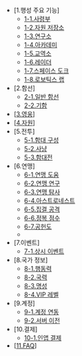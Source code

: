 * [1.행성 주요 기능]
  - [1-1.사령부](KOR_101CommandCenter.md)
  - [1-2.자원 저장소](KOR_102ResourceStorage.md)
  - [1-3.연구소](KOR_103Research.md)
  - [1-4.아카데미](KOR_104Academy.md)
  - [1-5.교역소](KOR_105TradingPost.md)
  - [1-6.레이더](KOR_106Radar.md)
  - [1-7.스페이스 도크](KOR_107SpaceDock.md)
  - [1-8.로보틱스 랩](KOR_108RoboticsLab.md)
* [2.함선]
  - [2-1.일반 함선](KOR_201NormalShip.md)
  - [2-2.기함](KOR_202Flagship.md)
* [[3.영웅](KOR_300Hero.md)]
* [[4.자원](KOR_400Resource.md)]
* [5.전투]
  - [5-1.함대 구성](KOR_501FleetSet.md)
  - [5-2.사냥](KOR_502Hunt.md)
  - [5-3.함대전](KOR_503FleetBattle.md)
* [6.연맹]
  - [6-1.연맹 도움](KOR_601FedHelp.md)
  - [6-2.연맹 연구](KOR_602FedResearch.md)
  - [6-3.연맹 탐사](KOR_603FedExploration.md)
  - [6-4.아스트로네스트](KOR_604FedAstronest.md)
  - [6-5.집결 공격](KOR_605FedRallyAttack.md)
  - [6-6.정복 점수](KOR_606FedConquestScore.md)
  - [6-7.공헌도](KOR_607FedContribution.md)
  - ​
* [7.이벤트]
  - [7-1.상시 이벤트](KOR_701RegularEvent.md)
* [8.국가 정보]
  - [8-1.행동력](KOR_801ActionPoint.md)
  - [8-2.국력](KOR_802NationalPower.md)
  - [8-3.명성](KOR_803Fame.md)
  - [8-4.VIP 레벨](KOR_804VIPLevel.md)
* [9.계정]
  - [9-1.계정 연동](KOR_901ConnectAccount.md)
  - [9-2.서버 이전](KOR_902MoveServer.md)
* [10.결제]
  - [10-1.인앱 결제](KOR_1001InAppBilling.md)
* [[11.FAQ](KOR_1100FAQ.md)]

